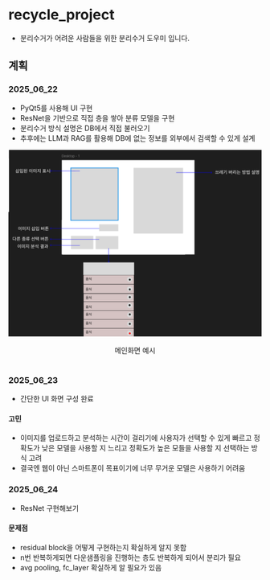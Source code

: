 # recycle_project
- 분리수거가 어려운 사람들을 위한 분리수거 도우미 입니다.

## 계획
### 2025_06_22
- PyQt5를 사용해 UI 구현
- ResNet을 기반으로 직접 층을 쌓아 분류 모델을 구현
- 분리수거 방식 설명은 DB에서 직접 불러오기
- 추후에는 LLM과 RAG를 활용해 DB에 없는 정보를 외부에서 검색할 수 있게 설계

<p align="center">
  <img src="readme_image/mainpage.png">
</p>

<div align="center">
  메인화면 예시
</div>
<br>

### 2025_06_23
- 간단한 UI 화면 구성 완료

#### 고민
- 이미지를 업로드하고 분석하는 시간이 걸리기에 사용자가 선택할 수 있게 빠르고 정확도가 낮은 모델을 사용할 지 느리고 정확도가 높은 모들을 사용할 지 선택하는 방식 고려
- 결국엔 웹이 아닌 스마트폰이 목표이기에 너무 무거운 모델은 사용하기 어려움

### 2025_06_24
- ResNet 구현해보기
#### 문제점
- residual block을 어떻게 구현하는지 확실하게 알지 못함
- n번 반복하게되면 다운샘플링을 진행하는 층도 반복하게 되어서 분리가 필요
- avg pooling, fc_layer 확실하게 알 필요가 있음
